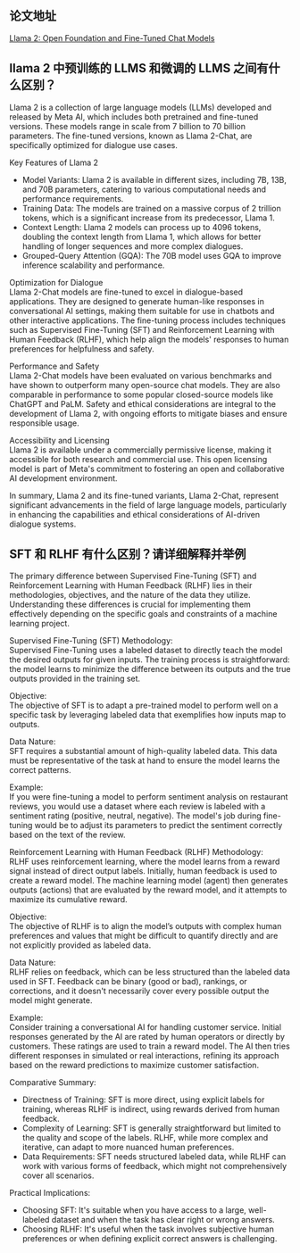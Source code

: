 ## 论文地址
[Llama 2: Open Foundation and Fine-Tuned Chat Models](https://ar5iv.labs.arxiv.org/html/2307.09288?_immersive_translate_auto_translate=1)

## llama 2 中预训练的 LLMS 和微调的 LLMS 之间有什么区别？
Llama 2 is a collection of large language models (LLMs) developed and released by Meta AI, which includes both pretrained and fine-tuned versions. These models range in scale from 7 billion to 70 billion parameters. The fine-tuned versions, known as Llama 2-Chat, are specifically optimized for dialogue use cases.

Key Features of Llama 2
- Model Variants: Llama 2 is available in different sizes, including 7B, 13B, and 70B parameters, catering to various computational needs and performance requirements.
- Training Data: The models are trained on a massive corpus of 2 trillion tokens, which is a significant increase from its predecessor, Llama 1.
- Context Length: Llama 2 models can process up to 4096 tokens, doubling the context length from Llama 1, which allows for better handling of longer sequences and more complex dialogues.
- Grouped-Query Attention (GQA): The 70B model uses GQA to improve inference scalability and performance.

Optimization for Dialogue  
Llama 2-Chat models are fine-tuned to excel in dialogue-based applications. They are designed to generate human-like responses in conversational AI settings, making them suitable for use in chatbots and other interactive applications. 
The fine-tuning process includes techniques such as Supervised Fine-Tuning (SFT) and Reinforcement Learning with Human Feedback (RLHF), which help align the models' responses to human preferences for helpfulness and safety.

Performance and Safety  
Llama 2-Chat models have been evaluated on various benchmarks and have shown to outperform many open-source chat models. They are also comparable in performance to some popular closed-source models like ChatGPT and PaLM. 
Safety and ethical considerations are integral to the development of Llama 2, with ongoing efforts to mitigate biases and ensure responsible usage.

Accessibility and Licensing  
Llama 2 is available under a commercially permissive license, making it accessible for both research and commercial use. This open licensing model is part of Meta's commitment to fostering an open and collaborative AI development environment.

In summary, Llama 2 and its fine-tuned variants, Llama 2-Chat, represent significant advancements in the field of large language models, particularly in enhancing the capabilities and ethical considerations of AI-driven dialogue systems.

## SFT 和 RLHF 有什么区别？请详细解释并举例
The primary difference between Supervised Fine-Tuning (SFT) and Reinforcement Learning with Human Feedback (RLHF) lies in their methodologies, objectives, and the nature of the data they utilize. Understanding these differences is crucial for implementing them effectively depending on the specific goals and constraints of a machine learning project.

Supervised Fine-Tuning (SFT)
Methodology:  
Supervised Fine-Tuning uses a labeled dataset to directly teach the model the desired outputs for given inputs. The training process is straightforward: the model learns to minimize the difference between its outputs and the true outputs provided in the training set.

Objective:  
The objective of SFT is to adapt a pre-trained model to perform well on a specific task by leveraging labeled data that exemplifies how inputs map to outputs.

Data Nature:  
SFT requires a substantial amount of high-quality labeled data. This data must be representative of the task at hand to ensure the model learns the correct patterns.

Example:  
If you were fine-tuning a model to perform sentiment analysis on restaurant reviews, you would use a dataset where each review is labeled with a sentiment rating (positive, neutral, negative). The model's job during fine-tuning would be to adjust its parameters to predict the sentiment correctly based on the text of the review.

Reinforcement Learning with Human Feedback (RLHF)
Methodology:  
RLHF uses reinforcement learning, where the model learns from a reward signal instead of direct output labels. Initially, human feedback is used to create a reward model. The machine learning model (agent) then generates outputs (actions) that are evaluated by the reward model, and it attempts to maximize its cumulative reward.

Objective:  
The objective of RLHF is to align the model’s outputs with complex human preferences and values that might be difficult to quantify directly and are not explicitly provided as labeled data.

Data Nature:  
RLHF relies on feedback, which can be less structured than the labeled data used in SFT. Feedback can be binary (good or bad), rankings, or corrections, and it doesn't necessarily cover every possible output the model might generate.

Example:  
Consider training a conversational AI for handling customer service. Initial responses generated by the AI are rated by human operators or directly by customers. These ratings are used to train a reward model. The AI then tries different responses in simulated or real interactions, refining its approach based on the reward predictions to maximize customer satisfaction.

Comparative Summary:  
- Directness of Training: SFT is more direct, using explicit labels for training, whereas RLHF is indirect, using rewards derived from human feedback.  
- Complexity of Learning: SFT is generally straightforward but limited to the quality and scope of the labels. RLHF, while more complex and iterative, can adapt to more nuanced human preferences.  
- Data Requirements: SFT needs structured labeled data, while RLHF can work with various forms of feedback, which might not comprehensively cover all scenarios.  

Practical Implications:  
- Choosing SFT: It's suitable when you have access to a large, well-labeled dataset and when the task has clear right or wrong answers.
- Choosing RLHF: It's useful when the task involves subjective human preferences or when defining explicit correct answers is challenging.